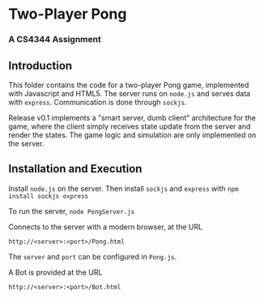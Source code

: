 # Two-Player Pong
### A CS4344 Assignment

## Introduction
This folder contains the code for a two-player Pong game, implemented with Javascript and HTML5.  The server runs on ```node.js``` and serves data with ```express```.  Communication is done through ```sockjs```.  

Release v0.1 implements a "smart server, dumb client" architecture for the game, where the client simply receives state update from the server and render the states.  The game logic and simulation are only implemented on the server.  

## Installation and Execution
Install ```node.js``` on the server.  Then install ```sockjs``` and ```express``` with
```npm install sockjs express```

To run the server, 
```node PongServer.js```

Connects to the server with a modern browser, at the URL

```http://<server>:<port>/Pong.html```

The ```server``` and ```port``` can be configured in ```Pong.js```.

A Bot is provided at the URL

```http://<server>:<port>/Bot.html```


